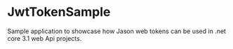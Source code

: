 # JwtTokenSample
Sample application to showcase how Jason web tokens can be used in .net core 3.1 web Api projects.
